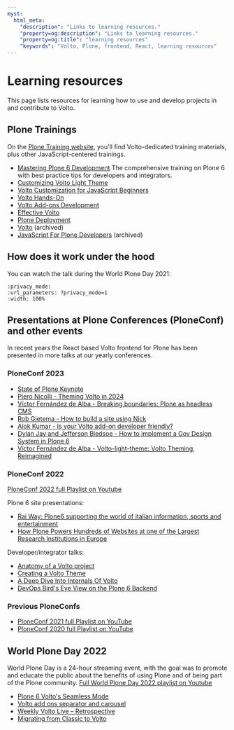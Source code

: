 ```yaml
---
myst:
  html_meta:
    "description": "Links to learning resources."
    "property=og:description": "Links to learning resources."
    "property=og:title": "learning resources"
    "keywords": "Volto, Plone, frontend, React, learning resources"
---
```


# Learning resources

This page lists resources for learning how to use and develop projects in and contribute to Volto.


## Plone Trainings

On the [Plone Training website](https://training.plone.org), you'll find Volto-dedicated training materials, plus other JavaScript-centered trainings.

-   [Mastering Plone 6 Development](https://training.plone.org/mastering-plone/)
    The comprehensive training on Plone 6 with best practice tips for developers and integrators.
-   [Customizing Volto Light Theme](https://training.plone.org/customizing-volto-light-theme/index.html)
-   [Volto Customization for JavaScript Beginners](https://training.plone.org/volto-customization/index.html)
-   [Volto Hands-On](https://training.plone.org/voltohandson/index.html)
-   [Volto Add-ons Development](https://training.plone.org/voltoaddons/index.html)
-   [Effective Volto](https://training.plone.org/effective-volto/index.html)
-   [Plone Deployment](https://training.plone.org/plone-deployment/index.html)
-   [Volto](https://2022.training.plone.org/volto/index.html) (archived)
-   [JavaScript For Plone Developers](https://2022.training.plone.org/javascript/index.html) (archived)


## How does it work under the hood

You can watch the talk during the World Plone Day 2021:

```{youtube} kHec4MXH8vo
:privacy_mode:
:url_parameters: ?privacy_mode=1
:width: 100%
```


## Presentations at Plone Conferences (PloneConf) and other events

In recent years the React based Volto frontend for Plone has been presented in more talks at our yearly conferences.


### PloneConf 2023

-   [State of Plone Keynote](https://www.youtube-nocookie.com/embed/jl19wuC0wtw?list=PLGN9BI-OAQkSXMXVBXLWQAQr0AF2xM_NU&index=1&privacy_mode=1)
-   [Piero Nicolli - Theming Volto in 2024](https://www.youtube-nocookie.com/embed/LkPOsIn1jYY?list=PLGN9BI-OAQkSXMXVBXLWQAQr0AF2xM_NU&index=6&privacy_mode=1)
-   [Víctor Fernández de Alba - Breaking boundaries: Plone as headless CMS](https://www.youtube-nocookie.com/embed/43LVtjYyo28?list=PLGN9BI-OAQkSXMXVBXLWQAQr0AF2xM_NU&index=7&privacy_mode=1)
-   [Rob Gietema - How to build a site using Nick](https://www.youtube-nocookie.com/embed/ZbdYvNAnamM?list=PLGN9BI-OAQkSXMXVBXLWQAQr0AF2xM_NU&index=18&privacy_mode=1)
-   [Alok Kumar - Is your Volto add-on developer friendly?](https://www.youtube-nocookie.com/embed/E6fH3NhR2Hc?list=PLGN9BI-OAQkSXMXVBXLWQAQr0AF2xM_NU&index=20&privacy_mode=1)
-   [Dylan Jay and Jefferson Bledsoe - How to implement a Gov Design System in Plone 6](https://www.youtube-nocookie.com/embed/_XmKc7jNIE8?list=PLGN9BI-OAQkSXMXVBXLWQAQr0AF2xM_NU&index=25&privacy_mode=1)
-   [Víctor Fernández de Alba - Volto-light-theme: Volto Theming, Reimagined](https://www.youtube-nocookie.com/embed/t2X2NO62J-8)


### PloneConf 2022

[PloneConf 2022 full Playlist on Youtube](https://www.youtube-nocookie.com/embed/playlist?list=PLGN9BI-OAQkQxqQcCZeJefMC8XlA_qv3Z&privacy_mode=1)

Plone 6 site presentations:

-   [Rai Way: Plone6 supporting the world of italian information, sports and entertainment](https://www.youtube-nocookie.com/embed/hHHGlSjf5O4?list=PLGN9BI-OAQkQxqQcCZeJefMC8XlA_qv3Z&privacy_mode=1)
-   [How Plone Powers Hundreds of Websites at one of the Largest Research Institutions in Europe](https://www.youtube-nocookie.com/embed/bxWt-GEmPcc?list=PLGN9BI-OAQkQxqQcCZeJefMC8XlA_qv3Z&privacy_mode=1)

Developer/integrator talks:

-   [Anatomy of a Volto project](https://www.youtube-nocookie.com/embed/JtNufyFlgc8?list=PLGN9BI-OAQkQxqQcCZeJefMC8XlA_qv3Z&privacy_mode=1)
-   [Creating a Volto Theme](https://www.youtube-nocookie.com/embed/AMHN74Jr27Y?list=PLGN9BI-OAQkQxqQcCZeJefMC8XlA_qv3Z&privacy_mode=1)
-   [A Deep Dive Into Internals Of Volto](https://www.youtube-nocookie.com/embed/sMeTDRgp3uI?list=PLGN9BI-OAQkQxqQcCZeJefMC8XlA_qv3Z&privacy_mode=1)
-   [DevOps Bird's Eye View on the Plone 6 Backend](https://www.youtube-nocookie.com/embed/L5PvGwWC9P4?list=PLGN9BI-OAQkQxqQcCZeJefMC8XlA_qv3Z&privacy_mode=1)


### Previous PloneConfs

-   [PloneConf 2021 full Playlist on YouTube](https://www.youtube-nocookie.com/embed/playlist?list=PLGN9BI-OAQkQDLQinBwdEXpebDTQCwdGi&privacy_mode=1)
-   [PloneConf 2020 full Playlist on YouTube](https://www.youtube-nocookie.com/embed/playlist?list=PLGN9BI-OAQkTJPayNdKIZ8lLDm5RVOLV3&privacy_mode=1)


## World Plone Day 2022

World Plone Day is a 24-hour streaming event, with the goal was to promote and educate the public about the benefits of using Plone and of being part of the Plone community. [Full World Plone Day 2022 playlist on Youtube](https://www.youtube-nocookie.com/embed/playlist?list=PLGN9BI-OAQkQmEqf6O8jeyoFY1b2hD1uL&privacy_mode=1)

-   [Plone 6 Volto's Seamless Mode](https://www.youtube-nocookie.com/embed/Mj8pHRBls-w?list=PLGN9BI-OAQkQmEqf6O8jeyoFY1b2hD1uL&privacy_mode=1)
-   [Volto add ons separator and carousel](https://www.youtube-nocookie.com/embed/eyTMI5TYcVg?list=PLGN9BI-OAQkQmEqf6O8jeyoFY1b2hD1uL&privacy_mode=1)
-   [Weekly Volto Live – Retrospective](https://www.youtube-nocookie.com/embed/WT6OjkSrB20?list=PLGN9BI-OAQkQmEqf6O8jeyoFY1b2hD1uL&privacy_mode=1)
-   [Migrating from Classic to Volto](https://www.youtube-nocookie.com/embed/09fg456T90s?list=PLGN9BI-OAQkQmEqf6O8jeyoFY1b2hD1uL&privacy_mode=1)
